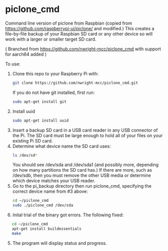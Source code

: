 # piclone_cmd
Command line version of piclone from Raspbian (copied from https://github.com/raspberrypi-ui/piclone/ and modified.)  This creates a file-by-file backup of your Raspbian SD card or any other device so will work with a larger or smaller target SD card.

( Branched from https://github.com/nwright-mcc/piclone_cmd with support for aarch64 added )

To use:
1. Clone this repo to your Raspberry Pi with:
   ```sh
   git clone https://github.com/nwright-mcc/piclone_cmd.git
   ```
   If you do not have git installed, first run:
   ```sh
   sudo apt-get install git
   ```
2. Install uuid
   ```sh
   sudo apt-get install uuid
   ```
3. Insert a backup SD card in a USB card reader in any USB connector of the Pi. The SD card must be large enough to hold all of your files    on your existing Pi SD card.
3. Determine what device name the SD card uses:
   ```sh
   ls /dev/sd*
   ```
   You should see /dev/sda and /dev/sda1 (and possibly more, depending on how many partitions the SD card has.)  If there are more, such    as /dev/sdb, then you must remove the other USB media or determine which device matches your USB reader.
4. Go to the pi_backup directory then run piclone_cmd, specifying the correct device name from #3 above:
   ```sh
   cd ~/piclone_cmd
   sudo ./piclone_cmd /dev/sda
   ```
4. Inital trial of the binary got errors. The following fixed:
```sh
   cd ~/piclone_cmd
   apt-get install buildessentials
   make
```
5. The program will display status and progress.
